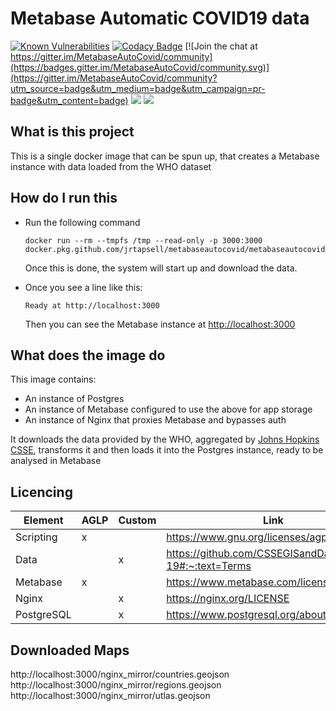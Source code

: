 # Metabase Automatic COVID19 data

[![Known Vulnerabilities](https://snyk.io/test/github/jrtapsell/MetabaseAutoCovid/badge.svg?targetFile=python/requirements.txt)](https://snyk.io/test/github/jrtapsell/MetabaseAutoCovid?targetFile=python/requirements.txt)
[![Codacy Badge](https://api.codacy.com/project/badge/Grade/5ecb24e9b5f740b6813a31c3766af6ae)](https://www.codacy.com/manual/jrtapsell/MetabaseAutoCovid?utm_source=github.com&utm_medium=referral&utm_content=jrtapsell/MetabaseAutoCovid&utm_campaign=Badge_Grade) [![Join the chat at https://gitter.im/MetabaseAutoCovid/community](https://badges.gitter.im/MetabaseAutoCovid/community.svg)](https://gitter.im/MetabaseAutoCovid/community?utm_source=badge&utm_medium=badge&utm_campaign=pr-badge&utm_content=badge)
![](https://github.com/jrtapsell/MetabaseAutoCovid/workflows/Linters/badge.svg)
![](https://github.com/jrtapsell/MetabaseAutoCovid/workflows/Push%20Build/badge.svg)

## What is this project

This is a single docker image that can be spun up, that creates a Metabase instance with data loaded from the WHO dataset

## How do I run this

-   Run the following command

        docker run --rm --tmpfs /tmp --read-only -p 3000:3000 docker.pkg.github.com/jrtapsell/metabaseautocovid/metabaseautocovid:latest

    Once this is done, the system will start up and download the data.

-   Once you see a line like this:

        Ready at http://localhost:3000

    Then you can see the Metabase instance at <http://localhost:3000>

## What does the image do

This image contains:

-   An instance of Postgres
-   An instance of Metabase configured to use the above for app storage
-   An instance of Nginx that proxies Metabase and bypasses auth

It downloads the data provided by the WHO, aggregated by [Johns Hopkins CSSE](https://github.com/CSSEGISandData/COVID-19), transforms it and then loads it into the Postgres instance, ready to be analysed in Metabase

## Licencing

| Element    | AGLP | Custom | Link                                                       |
|------------|------|--------|------------------------------------------------------------|
| Scripting  | x    |        | <https://www.gnu.org/licenses/agpl-3.0.txt>                |
| Data       |      |   x    | <https://github.com/CSSEGISandData/COVID-19#:~:text=Terms> |
| Metabase   | x    |        | <https://www.metabase.com/license/>                        |
| Nginx      |      |   x    | <https://nginx.org/LICENSE>                                |
| PostgreSQL |      |   x    | <https://www.postgresql.org/about/licence/>                |

## Downloaded Maps

http://localhost:3000/nginx_mirror/countries.geojson
http://localhost:3000/nginx_mirror/regions.geojson
http://localhost:3000/nginx_mirror/utlas.geojson